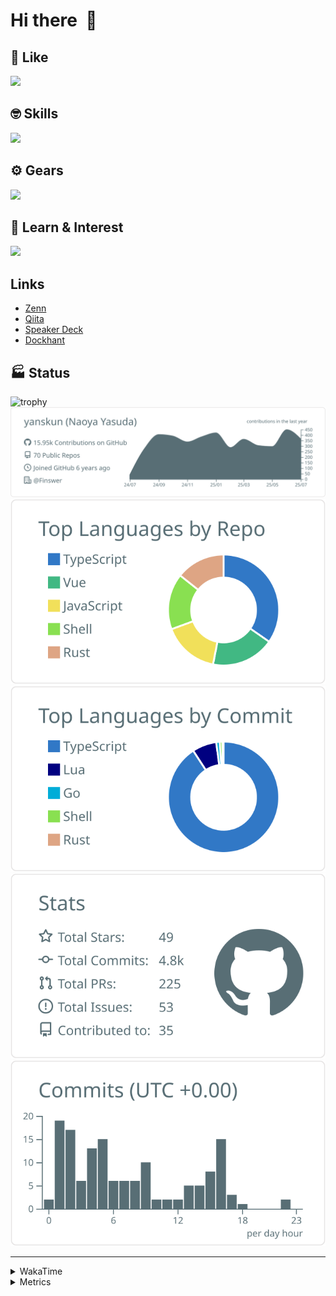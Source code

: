 # Hi there&nbsp; :wave:

## 💌 Like
<img src="https://go-skill-icons.vercel.app/api/icons?i=github" />

## 🤓 Skills
<img src="https://go-skill-icons.vercel.app/api/icons?i=js,ts,vue,nuxtjs,react,nextjs,go,lua,git" />

## ⚙️ Gears
<img src="https://go-skill-icons.vercel.app/api/icons?i=neovim,vscode,githubcopilot,alacritty,tmux" />

## 📖 Learn & Interest
<img src="https://go-skill-icons.vercel.app/api/icons?i=rust,deno,css,zig,playwright,githubactions,storybook,netlify,eslint" />

## Links
- [Zenn](https://zenn.dev/yanskun)
- [Qiita](https://qiita.com/yanskun)
- [Speaker Deck](https://speakerdeck.com/yanskun)
- [Dockhant](https://www.dockhunt.com/users/yanskun)

<!-- https://github.com/ryo-ma/github-profile-trophy -->

## 🏭 Status

<img src="https://github-profile-trophy.vercel.app/?username=yanskun&theme=onedark&row=1" alt="trophy">

<!-- https://github.com/vn7n24fzkq/github-profile-summary-cards -->
<picture>
  <source media="(prefers-color-scheme: dark)" srcset="https://raw.githubusercontent.com/yanskun/yanskun/master/profile-summary-card-output/nord_dark/0-profile-details.svg">
 <img src="https://raw.githubusercontent.com/yanskun/yanskun/master/profile-summary-card-output/default/0-profile-details.svg">
</picture>
<br>
<picture>
  <source media="(prefers-color-scheme: dark)" srcset="https://raw.githubusercontent.com/yanskun/yanskun/master/profile-summary-card-output/nord_dark/1-repos-per-language.svg">
 <img src="https://raw.githubusercontent.com/yanskun/yanskun/master/profile-summary-card-output/default/1-repos-per-language.svg">
</picture>
<picture>
  <source media="(prefers-color-scheme: dark)" srcset="https://raw.githubusercontent.com/yanskun/yanskun/master/profile-summary-card-output/nord_dark/2-most-commit-language.svg">
 <img src="https://raw.githubusercontent.com/yanskun/yanskun/master/profile-summary-card-output/default/2-most-commit-language.svg">
</picture>
<br>
<picture>
  <source media="(prefers-color-scheme: dark)" srcset="https://raw.githubusercontent.com/yanskun/yanskun/master/profile-summary-card-output/nord_dark/3-stats.svg">
 <img src="https://raw.githubusercontent.com/yanskun/yanskun/master/profile-summary-card-output/default/3-stats.svg">
</picture>
<picture>
  <source media="(prefers-color-scheme: dark)" srcset="https://raw.githubusercontent.com/yanskun/yanskun/master/profile-summary-card-output/nord_dark/4-productive-time.svg">
 <img src="https://raw.githubusercontent.com/yanskun/yanskun/master/profile-summary-card-output/default/4-productive-time.svg">
</picture>

---

<details>
  <summary>WakaTime</summary>
<!--START_SECTION:waka-->
![Code Time](http://img.shields.io/badge/Code%20Time-2%2C436%20hrs%2057%20mins-blue)

**🐱 My GitHub Data** 

> 📦 151.8 kB Used in GitHub's Storage 
 > 
> 🏆 2,561 Contributions in the Year 2025
 > 
> 💼 Opted to Hire
 > 
> 📜 131 Public Repositories 
 > 
> 🔑 6 Private Repositories 
 > 
**I'm an Early 🐤** 

```text
🌞 Morning                28049 commits       ████░░░░░░░░░░░░░░░░░░░░░   16.17 % 
🌆 Daytime                106295 commits      ███████████████░░░░░░░░░░   61.27 % 
🌃 Evening                35374 commits       █████░░░░░░░░░░░░░░░░░░░░   20.39 % 
🌙 Night                  3769 commits        █░░░░░░░░░░░░░░░░░░░░░░░░   02.17 % 
```
📅 **I'm Most Productive on Tuesday** 

```text
Monday                   27603 commits       ████░░░░░░░░░░░░░░░░░░░░░   15.91 % 
Tuesday                  38503 commits       ██████░░░░░░░░░░░░░░░░░░░   22.19 % 
Wednesday                36756 commits       █████░░░░░░░░░░░░░░░░░░░░   21.19 % 
Thursday                 32979 commits       █████░░░░░░░░░░░░░░░░░░░░   19.01 % 
Friday                   31374 commits       █████░░░░░░░░░░░░░░░░░░░░   18.08 % 
Saturday                 2166 commits        ░░░░░░░░░░░░░░░░░░░░░░░░░   01.25 % 
Sunday                   4106 commits        █░░░░░░░░░░░░░░░░░░░░░░░░   02.37 % 
```


📊 **This Week I Spent My Time On** 

```text
🕑︎ Time Zone: Asia/Tokyo

💬 Programming Languages: 
TypeScript               16 hrs 12 mins      ███████████████████░░░░░░   76.60 % 
Go                       2 hrs 16 mins       ███░░░░░░░░░░░░░░░░░░░░░░   10.75 % 
Markdown                 1 hr 14 mins        █░░░░░░░░░░░░░░░░░░░░░░░░   05.86 % 
Other                    36 mins             █░░░░░░░░░░░░░░░░░░░░░░░░   02.90 % 
YAML                     26 mins             █░░░░░░░░░░░░░░░░░░░░░░░░   02.06 % 

🔥 Editors: 
Neovim                   19 hrs 25 mins      ███████████████████████░░   91.78 % 
VS Code                  1 hr 44 mins        ██░░░░░░░░░░░░░░░░░░░░░░░   08.22 % 

💻 Operating System: 
Mac                      21 hrs 9 mins       █████████████████████████   100.00 % 
```


 Last Updated on 28/07/2025 05:35:28 UTC
<!--END_SECTION:waka-->
</details>

<details>
  <summary>Metrics</summary>
  <img src="https://github.com/yanskun/yanskun/blob/main/github-metrics.svg" alt="Metrics">
</details>
